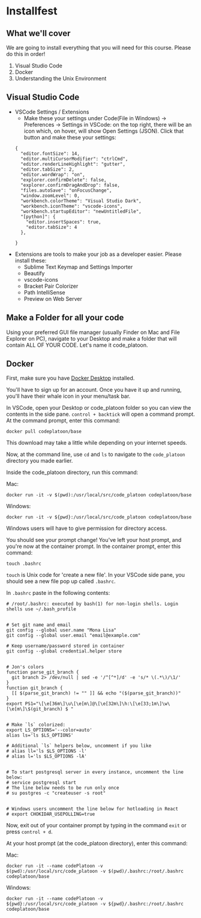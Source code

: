 # Installfest

## What we'll cover
We are going to install everything that you will need for this course. Please do this in order!

1. Visual Studio Code
2. Docker
3. Understanding the Unix Environment

## Visual Studio Code
* VSCode Settings / Extensions
  * Make these your settings under Code(File in Windows) -> Preferences -> Settings in VSCode: on the top right, there will be an icon which, on hover, will show Open Settings (JSON). Click that button and make these your settings:
  ```
  {
    "editor.fontSize": 14,
    "editor.multiCursorModifier": "ctrlCmd",
    "editor.renderLineHighlight": "gutter",
    "editor.tabSize": 2,
    "editor.wordWrap": "on",
    "explorer.confirmDelete": false,
    "explorer.confirmDragAndDrop": false,
    "files.autoSave": "onFocusChange",
    "window.zoomLevel": 0,
    "workbench.colorTheme": "Visual Studio Dark",
    "workbench.iconTheme": "vscode-icons",
    "workbench.startupEditor": "newUntitledFile",
    "[python]": {
      "editor.insertSpaces": true,
      "editor.tabSize": 4  
    },
   
  }
  ```
* Extensions are tools to make your job as a developer easier. Please install these:
  * Sublime Text Keymap and Settings Importer
  * Beautify
  * vscode-icons
  * Bracket Pair Colorizer
  * Path IntelliSense
  * Preview on Web Server

## Make a Folder for all your code

Using your preferred GUI file manager (usually Finder on Mac and File Explorer on PC), navigate to your Desktop and make a folder that will contain ALL OF YOUR CODE. Let's name it code_platoon.

## Docker

First, make sure you have [Docker Desktop](https://www.docker.com/products/docker-desktop) installed.

You'll have to sign up for an account. Once you have it up and running, you'll have their whale icon in your menu/task bar.

In VSCode, open your Desktop or code_platoon folder so you can view the contents in the side pane. `control + backtick` will open a command prompt. At the command prompt, enter this command:

```
docker pull codeplatoon/base
```

This download may take a little while depending on your internet speeds.

Now, at the command line, use `cd` and `ls` to navigate to the `code_platoon` directory you made earlier.

Inside the code_platoon directory, run this command:

Mac:
```
docker run -it -v $(pwd):/usr/local/src/code_platoon codeplatoon/base
```
Windows:
```
docker run -it -v ${pwd}:/usr/local/src/code_platoon codeplatoon/base
```

Windows users will have to give permission for directory access.

You should see your prompt change! You've left your host prompt, and you're now at the container prompt. In the container prompt, enter this command:
```
touch .bashrc
```

`touch` is Unix code for 'create a new file'. In your VSCode side pane, you should see a new file pop up called `.bashrc`.

In `.bashrc` paste in the following contents:

```
# /root/.bashrc: executed by bash(1) for non-login shells. Login shells use ~/.bash_profile


# Set git name and email
git config --global user.name "Mona Lisa"
git config --global user.email "email@example.com"

# Keep username/password stored in container
git config --global credential.helper store


# Jon's colors
function parse_git_branch {
  git branch 2> /dev/null | sed -e '/^[^*]/d' -e 's/* \(.*\)/\1/'
}
function git_branch {
  [[ $(parse_git_branch) != "" ]] && echo "($(parse_git_branch))"
}
export PS1="\[\e[36m\]\u\[\e[m\]@\[\e[32m\]\h:\[\e[33;1m\]\w\[\e[m\]\$(git_branch) $ "


# Make `ls` colorized:
export LS_OPTIONS='--color=auto'
alias ls='ls $LS_OPTIONS'

# Additional `ls` helpers below, uncomment if you like
# alias ll='ls $LS_OPTIONS -l'
# alias l='ls $LS_OPTIONS -lA'


# To start postgresql server in every instance, uncomment the line below:
# service postgresql start
# The line below needs to be run only once
# su postgres -c "createuser -s root"


# Windows users uncomment the line below for hotloading in React
# export CHOKIDAR_USEPOLLING=true

```

Now, exit out of your container prompt by typing in the command `exit` or press `control + d`.

At your host prompt (at the code_platoon directory), enter this command:

Mac:
```
docker run -it --name codePlatoon -v $(pwd):/usr/local/src/code_platoon -v $(pwd)/.bashrc:/root/.bashrc codeplatoon/base
```

Windows:
```
docker run -it --name codePlatoon -v ${pwd}:/usr/local/src/code_platoon -v ${pwd}/.bashrc:/root/.bashrc codeplatoon/base
```


